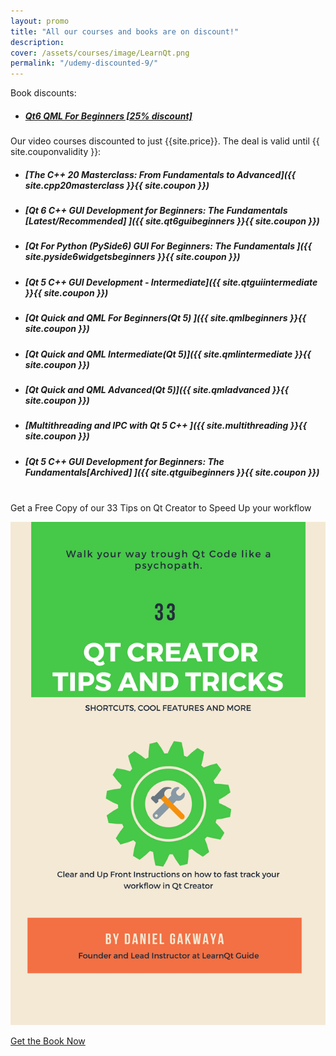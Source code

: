 ```yaml
---
layout: promo
title: "All our courses and books are on discount!"
description:
cover: /assets/courses/image/LearnQt.png
permalink: "/udemy-discounted-9/"
---
```


<div class="p-3">
  Book discounts:
</div>

- ##### [Qt6 QML For Beginners [25% discount]](https://dgakwaya.gumroad.com/l/qt6_qml_for_beginners/ENDAUG2023)

<div class="p-3">
  Our video courses discounted to just {{site.price}}. The deal is valid until {{ site.couponvalidity }}:
</div>


- ##### [The C++ 20 Masterclass: From Fundamentals to Advanced]({{ site.cpp20masterclass }}{{ site.coupon }})
- ##### [Qt 6 C++ GUI Development for Beginners: The Fundamentals [Latest/Recommended] ]({{ site.qt6guibeginners }}{{ site.coupon }})
- ##### [Qt For Python (PySide6) GUI For Beginners: The Fundamentals ]({{ site.pyside6widgetsbeginners }}{{ site.coupon }})
- ##### [Qt 5 C++ GUI Development - Intermediate]({{ site.qtguiintermediate }}{{ site.coupon }})
- ##### [Qt Quick and QML For Beginners(Qt 5) ]({{ site.qmlbeginners }}{{ site.coupon }})
- ##### [Qt Quick and QML Intermediate(Qt 5)]({{ site.qmlintermediate }}{{ site.coupon }})
- ##### [Qt Quick and QML Advanced(Qt 5)]({{ site.qmladvanced }}{{ site.coupon }})
- ##### [Multithreading and IPC with Qt 5 C++ ]({{ site.multithreading }}{{ site.coupon }})
- ##### [Qt 5 C++ GUI Development for Beginners: The Fundamentals[Archived] ]({{ site.qtguibeginners }}{{ site.coupon }})


<br>
<div class="alert bg-greens alert-dismissible fade show promosi" role="alert">
<div class="p-1">
 Get a Free Copy of our 33 Tips on Qt Creator to Speed Up your workflow
</div>
</div>


![Learn QT Books](/assets/books/image/qt_creator_guide.png)

<a href="https://mailchi.mp/a7c4442d916d/qt-creator-shortcuts" class="btn bg-green btn-success col-md-12 btn-lg">
Get the Book Now
</a>